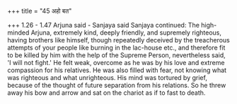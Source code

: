 +++
title = "45 अहो बत"

+++
1.26 - 1.47 Arjuna said - Sanjaya said Sanjaya continued: The high-minded Arjuna, extremely kind, deeply friendly, and supremely righteous, having brothers like himself, though repeatedly deceived by the treacherous attempts of your people like burning in the lac-house etc., and therefore fit to be killed by him with the help of the Supreme Person, nevertheless said, 'I will not fight.' He felt weak, overcome as he was by his love and extreme compassion for his relatives. He was also filled with fear, not knowing what was righteous and what unrighteous.
His mind was tortured by grief, because of the thought of future separation from his relations. So he threw away his bow and arrow and sat on the chariot as if to fast to death.
